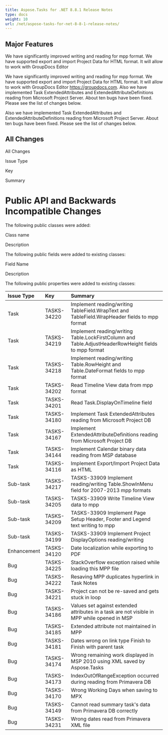 ```yaml
---
title: Aspose.Tasks for .NET 8.8.1 Release Notes
type: docs
weight: 10
url: /net/aspose-tasks-for-net-8-8-1-release-notes/
---
```


## **Major Features**
We have significantly improved writing and reading for mpp format. We
have supported export and import Project Data for HTML format. It will 
allow to work with GroupDocs Editor 

We have significantly improved writing and reading for mpp format. We
have supported export and import Project Data for HTML format. It will 
allow to work with GroupDocs Editor <https://groupdocs.com>.
Also we have implemented Task ExtendedAttributes and 
ExtendedAttributeDefinitions reading from Microsoft Project Server. About ten 
bugs have been fixed. Please see the list of changes below.

Also we have implemented Task ExtendedAttributes and 
ExtendedAttributeDefinitions reading from Microsoft Project Server. About ten 
bugs have been fixed. Please see the list of changes below.
## **All Changes**
All Changes

Issue Type

Key

Summary
# **Public API and Backwards Incompatible Changes**
The following public classes were added:

Class name

Description

The following public fields were added to existing classes:

Field Name

Description

The following public properties were added to existing classes:

|**Issue Type** |**Key** |**Summary** |
| :- | :- | :- |
|Task |TASKS-34220 |Implement reading/writing TableField.WrapText and TableField.WrapHeader fields to mpp format |
|Task |TASKS-34219 |Implement reading/writing Table.LockFirstColumn and Table.AdjustHeaderRowHeight fields to mpp format |
|Task |TASKS-34218 |Implement reading/writing Table.RowHeight and Table.DateFormat fields to mpp format |
|Task |TASKS-34202 |Read Timeline View data from mpp format |
|Task |TASKS-34201 |Read Task.DisplayOnTimeline field |
|Task |TASKS-34180 |Implement Task ExtendedAttributes reading from Microsoft Project DB |
|Task |TASKS-34167 |Implement ExtendedAttributeDefinitions reading from Microsoft Project DB |
|Task |TASKS-34144 |Implement Calendar binary data reading from MSP database |
|Task |TASKS-34116 |Implement Export/Import Project Data as HTML |
|Sub-task |TASKS-34217 |TASKS-33909 Implement reading/writing Table.ShowInMenu field for 2007-2013 mpp formats |
|Sub-task |TASKS-34205 |TASKS-33909 Write Timeline View data to mpp |
|Sub-task |TASKS-34209 |TASKS-33909 Implement Page Setup Header, Footer and Legend text writing to mpp |
|Sub-task |TASKS-34199 |TASKS-33909 Implement Project DisplayOptions reading/writing |
|Enhancement |TASKS-34120 |Date localization while exporting to PDF |
|Bug |TASKS-34225 |StackOverflow exception raised while loading this MPP file |
|Bug |TASKS-34222 |Resaving MPP duplicates hyperlink in Task Notes |
|Bug |TASKS-34221 |Project can not be re-saved and gets stuck in loop |
|Bug |TASKS-34186 |Values set against extended attributes in a task are not visible in MPP while opened in MSP |
|Bug |TASKS-34185 |Extended attribute not maintained in MPP |
|Bug |TASKS-34181 |Dates wrong on link type Finish to Finish with parent task |
|Bug |TASKS-34174 |Wrong remaining work displayed in MSP 2010 using XML saved by Aspose.Tasks |
|Bug |TASKS-34173 |IndexOutOfRangeException occurred during reading from Primavera DB |
|Bug |TASKS-34170 |Wrong Working Days when saving to MPX |
|Bug |TASKS-34149 |Cannot read summary task's data from Primavera DB correctly |
|Bug |TASKS-34231 |Wrong dates read from Primavera XML file |

